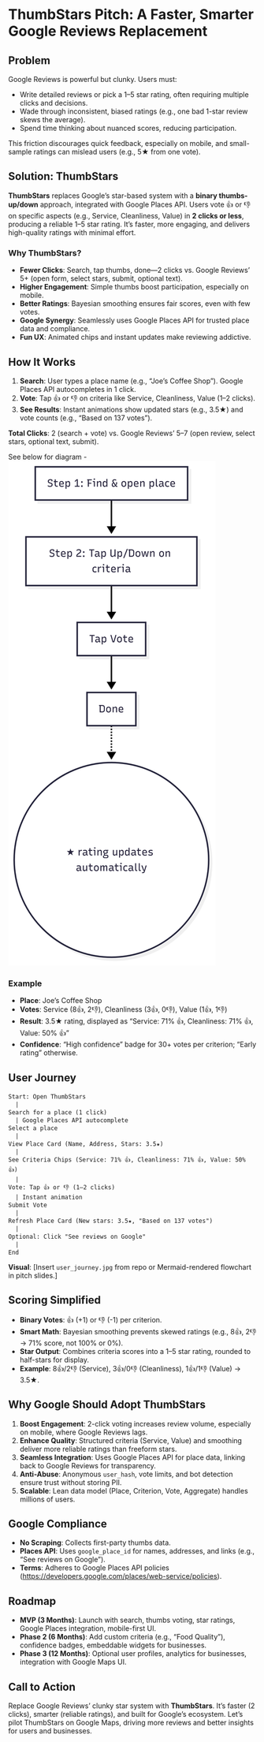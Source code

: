 # ThumbStars Pitch: A Faster, Smarter Google Reviews Replacement

## Problem
Google Reviews is powerful but clunky. Users must:
- Write detailed reviews or pick a 1–5 star rating, often requiring multiple clicks and decisions.
- Wade through inconsistent, biased ratings (e.g., one bad 1-star review skews the average).
- Spend time thinking about nuanced scores, reducing participation.

This friction discourages quick feedback, especially on mobile, and small-sample ratings can mislead users (e.g., 5★ from one vote).

## Solution: ThumbStars
**ThumbStars** replaces Google’s star-based system with a **binary thumbs-up/down** approach, integrated with Google Places API. Users vote 👍 or 👎 on specific aspects (e.g., Service, Cleanliness, Value) in **2 clicks or less**, producing a reliable 1–5 star rating. It’s faster, more engaging, and delivers high-quality ratings with minimal effort.

### Why ThumbStars?
- **Fewer Clicks**: Search, tap thumbs, done—2 clicks vs. Google Reviews’ 5+ (open form, select stars, submit, optional text).
- **Higher Engagement**: Simple thumbs boost participation, especially on mobile.
- **Better Ratings**: Bayesian smoothing ensures fair scores, even with few votes.
- **Google Synergy**: Seamlessly uses Google Places API for trusted place data and compliance.
- **Fun UX**: Animated chips and instant updates make reviewing addictive.

## How It Works
1. **Search**: User types a place name (e.g., “Joe’s Coffee Shop”). Google Places API autocompletes in 1 click.
2. **Vote**: Tap 👍 or 👎 on criteria like Service, Cleanliness, Value (1–2 clicks).
3. **See Results**: Instant animations show updated stars (e.g., 3.5★) and vote counts (e.g., “Based on 137 votes”).

**Total Clicks**: 2 (search + vote) vs. Google Reviews’ 5–7 (open review, select stars, optional text, submit). 

See below for diagram - ![ThumbStars User Journey](../images/thumbstar_user_journey.png)

### Example
- **Place**: Joe’s Coffee Shop
- **Votes**: Service (8👍, 2👎), Cleanliness (3👍, 0👎), Value (1👍, 1👎)
- **Result**: 3.5★ rating, displayed as “Service: 71% 👍, Cleanliness: 71% 👍, Value: 50% 👍”
- **Confidence**: “High confidence” badge for 30+ votes per criterion; “Early rating” otherwise.

## User Journey
```
Start: Open ThumbStars
  |
Search for a place (1 click)
  | Google Places API autocomplete
Select a place
  |
View Place Card (Name, Address, Stars: 3.5★)
  |
See Criteria Chips (Service: 71% 👍, Cleanliness: 71% 👍, Value: 50% 👍)
  |
Vote: Tap 👍 or 👎 (1–2 clicks)
  | Instant animation
Submit Vote
  |
Refresh Place Card (New stars: 3.5★, "Based on 137 votes")
  |
Optional: Click "See reviews on Google"
  |
End
```

**Visual**: [Insert `user_journey.jpg` from repo or Mermaid-rendered flowchart in pitch slides.]

## Scoring Simplified
- **Binary Votes**: 👍 (+1) or 👎 (-1) per criterion.
- **Smart Math**: Bayesian smoothing prevents skewed ratings (e.g., 8👍, 2👎 → 71% score, not 100% or 0%).
- **Star Output**: Combines criteria scores into a 1–5 star rating, rounded to half-stars for display.
- **Example**: 8👍/2👎 (Service), 3👍/0👎 (Cleanliness), 1👍/1👎 (Value) → 3.5★.

## Why Google Should Adopt ThumbStars
1. **Boost Engagement**: 2-click voting increases review volume, especially on mobile, where Google Reviews lags.
2. **Enhance Quality**: Structured criteria (Service, Value) and smoothing deliver more reliable ratings than freeform stars.
3. **Seamless Integration**: Uses Google Places API for place data, linking back to Google Reviews for transparency.
4. **Anti-Abuse**: Anonymous `user_hash`, vote limits, and bot detection ensure trust without storing PII.
5. **Scalable**: Lean data model (Place, Criterion, Vote, Aggregate) handles millions of users.

## Google Compliance
- **No Scraping**: Collects first-party thumbs data.
- **Places API**: Uses `google_place_id` for names, addresses, and links (e.g., “See reviews on Google”).
- **Terms**: Adheres to Google Places API policies (https://developers.google.com/places/web-service/policies).

## Roadmap
- **MVP (3 Months)**: Launch with search, thumbs voting, star ratings, Google Places integration, mobile-first UI.
- **Phase 2 (6 Months)**: Add custom criteria (e.g., “Food Quality”), confidence badges, embeddable widgets for businesses.
- **Phase 3 (12 Months)**: Optional user profiles, analytics for businesses, integration with Google Maps UI.

## Call to Action
Replace Google Reviews’ clunky star system with **ThumbStars**. It’s faster (2 clicks), smarter (reliable ratings), and built for Google’s ecosystem. Let’s pilot ThumbStars on Google Maps, driving more reviews and better insights for users and businesses.
